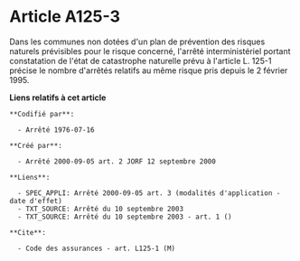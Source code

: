# Article A125-3

Dans les communes non dotées d'un plan de prévention des risques naturels prévisibles pour le risque concerné, l'arrêté
interministériel portant constatation de l'état de catastrophe naturelle prévu à l'article L. 125-1 précise le nombre
d'arrêtés relatifs au même risque pris depuis le 2 février 1995.

**Liens relatifs à cet article**

	**Codifié par**:

	  - Arrêté 1976-07-16

	**Créé par**:

	  - Arrêté 2000-09-05 art. 2 JORF 12 septembre 2000

	**Liens**:

	  - SPEC_APPLI: Arrêté 2000-09-05 art. 3 (modalités d'application - date d'effet)
	  - TXT_SOURCE: Arrêté du 10 septembre 2003
	  - TXT_SOURCE: Arrêté du 10 septembre 2003 - art. 1 ()

	**Cite**:

	  - Code des assurances - art. L125-1 (M)
